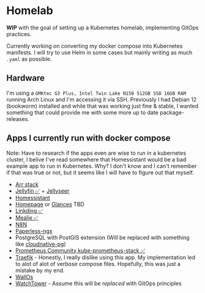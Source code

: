 # Homelab

**WIP** with the goal of setting up a Kubernetes homelab, implementing GitOps practices.

Currently working on converting my docker compose into Kubernetes manifests. I will try to use Helm in some cases but mainly writing as much `.yaml` as possible.

## Hardware

I'm using a `GMKtec G3 Plus, Intel Twin Lake N150 512GB SSD 16GB RAM` running Arch Linux and I'm accessing it via SSH. Previously I had Debian 12 (bookworm) installed and while that was working just fine & stable, I wanted something that could provide me with some more up to date package-releases.

## Apps I currently run with docker compose

Note: Have to research if the apps even are wise to run in a kubernetes cluster, I belive I've read somewhere that Homessistant would be a bad example app to run in Kubernetes. Why? I don't know and I can't remember if that was true or not, but it seems like I will have to figure out that myself.

- [Arr stack](https://trash-guides.info/)
- [Jellyfin ✅](https://jellyfin.org/docs/general/installation/container) + [Jellyseer](https://docs.jellyseerr.dev/getting-started/docker?docker-methods=docker-compose)
- [Homessistant](https://www.home-assistant.io/)
- [Homepage](https://gethomepage.dev/installation/k8s/) or [Glances](https://github.com/glanceapp/glance/) TBD
- [Linkding ✅](https://linkding.link/)
- [Mealie ✅](https://docs.mealie.io/)
- [N8N](https://n8n.io/)
- [Paperless-ngx](https://docs.paperless-ngx.com/)
- PostgreSQL with PostGIS extension (Will be replaced with something like [cloudnative-pg](https://cloudnative-pg.io/))
- [Prometheus Community kube-prometheus-stack ✅](https://github.com/prometheus-community/helm-charts/tree/main/charts/kube-prometheus-stack#get-helm-repository-info)
- [Traefik](https://doc.traefik.io/traefik/getting-started/) - Honestly, I really dislike using this app. My implementation led to alot of alot of verbose compose files. Hopefully, this was just a mistake by my end.
- [WallOs](https://github.com/ellite/Wallos)
- [WatchTower](https://github.com/containrrr/watchtower) - Assume this will be *replaced* with GitOps principles
